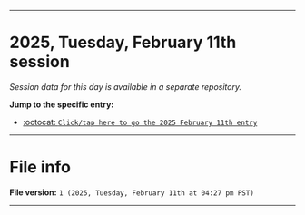
***

# 2025, Tuesday, February 11th session

_Session data for this day is available in a separate repository._

**Jump to the specific entry:**

- [:octocat: `Click/tap here to go the 2025 February 11th entry`](https://github.com/seanpm2001/SeansLifeArchive_Images_TinyTower_Y2025/tree/SeansLifeArchive_Images_TinyTower_Y2025_Main-dev/2025/02_February/11/)

***

# File info

**File version:** `1 (2025, Tuesday, February 11th at 04:27 pm PST)`

***
